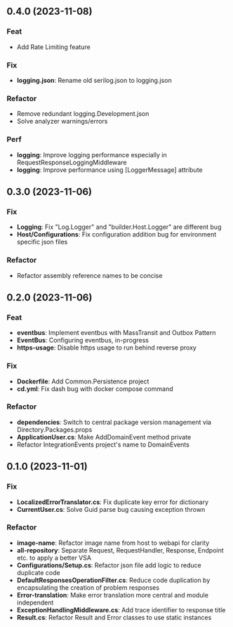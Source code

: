 ## 0.4.0 (2023-11-08)

### Feat

- Add Rate Limiting feature

### Fix

- **logging.json**: Rename old serilog.json to logging.json

### Refactor

- Remove redundant logging.Development.json
- Solve analyzer warnings/errors

### Perf

- **logging**: Improve logging performance especially in RequestResponseLoggingMiddleware
- **logging**: Improve performance using [LoggerMessage] attribute

## 0.3.0 (2023-11-06)

### Fix

- **Logging**: Fix "Log.Logger" and "builder.Host.Logger" are different bug
- **Host/Configurations**: Fix configuration addition bug for environment specific json files

### Refactor

- Refactor assembly reference names to be concise

## 0.2.0 (2023-11-06)

### Feat

- **eventbus**: Implement eventbus with MassTransit and Outbox Pattern
- **EventBus**: Configuring eventbus, in-progress
- **https-usage**: Disable https usage to run behind reverse proxy

### Fix

- **Dockerfile**: Add Common.Persistence project
- **cd.yml**: Fix dash bug with docker compose command

### Refactor

- **dependencies**: Switch to central package version management via Directory.Packages.props
- **ApplicationUser.cs**: Make AddDomainEvent method private
- Refactor IntegrationEvents project's name to DomainEvents

## 0.1.0 (2023-11-01)

### Fix

- **LocalizedErrorTranslator.cs**: Fix duplicate key error for dictionary
- **CurrentUser.cs**: Solve Guid parse bug causing exception thrown

### Refactor

- **image-name**: Refactor image name from host to webapi for clarity
- **all-repository**: Separate Request, RequestHandler, Response, Endpoint etc. to apply a better VSA
- **Configurations/Setup.cs**: Refactor json file add logic to reduce duplicate code
- **DefaultResponsesOperationFilter.cs**: Reduce code duplication by encapsulating the creation of problem responses
- **Error-translation**: Make error translation more central and module independent
- **ExceptionHandlingMiddleware.cs**: Add trace identifier to response title
- **Result.cs**: Refactor Result and Error classes to use static instances
